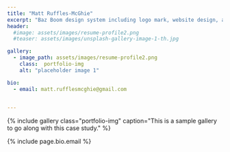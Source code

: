 ```yaml
---
title: "Matt Ruffles-McGhie"
excerpt: "Baz Boom design system including logo mark, website design, and branding applications."
header:
  #image: assets/images/resume-profile2.png
  #teaser: assets/images/unsplash-gallery-image-1-th.jpg

gallery:
  - image_path: assets/images/resume-profile2.png
    class:  portfolio-img
    alt: "placeholder image 1"

bio:
  - email: matt.rufflesmcghie@gmail.com

 
---
```



{% include gallery class="portfolio-img" caption="This is a sample gallery to go along with this case study." %}

{% include page.bio.email %} 
